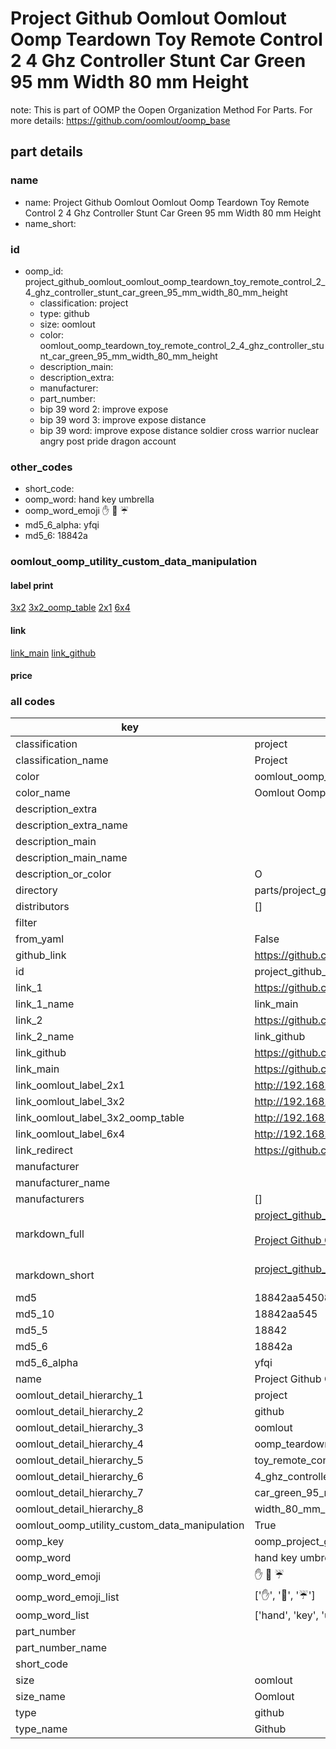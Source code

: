 # Project Github Oomlout Oomlout Oomp Teardown Toy Remote Control 2 4 Ghz Controller Stunt Car Green 95 mm Width 80 mm Height  

note: This is part of OOMP the Oopen Organization Method For Parts. For more details: https://github.com/oomlout/oomp_base

##  part details
  







### name
* name: Project Github Oomlout Oomlout Oomp Teardown Toy Remote Control 2 4 Ghz Controller Stunt Car Green 95 mm Width 80 mm Height
* name_short: 
### id
* oomp_id: project_github_oomlout_oomlout_oomp_teardown_toy_remote_control_2_4_ghz_controller_stunt_car_green_95_mm_width_80_mm_height
  * classification: project
  * type: github
  * size: oomlout
  * color: oomlout_oomp_teardown_toy_remote_control_2_4_ghz_controller_stunt_car_green_95_mm_width_80_mm_height
  * description_main: 
  * description_extra: 
  * manufacturer: 
  * part_number: 
  * bip 39 word 2: improve expose
  * bip 39 word 3: improve expose distance
  * bip 39 word: improve expose distance soldier cross warrior nuclear angry post pride dragon account

### other_codes
* short_code: 
* oomp_word: hand key umbrella
* oomp_word_emoji :hand: :key: :umbrella:
* md5_6_alpha: yfqi
* md5_6: 18842a






### oomlout_oomp_utility_custom_data_manipulation
#### label print
[3x2](http://192.168.1.245:1112/?label=oomp%20yfqi)
[3x2_oomp_table](http://192.168.1.108:1112/?label=oomp%20yfqi)
[2x1](http://192.168.1.242:1112/?label=oomp%20yfqi)
[6x4](http://192.168.1.55:1112/?label=oomp%20yfqi)    

#### link

[link_main](https://github.com/oomlout/oomlout_oomp_version_1_messy/tree/main/parts/project_github_oomlout_oomlout_oomp_teardown_toy_remote_control_2_4_ghz_controller_stunt_car_green_95_mm_width_80_mm_height) [link_github](https://github.com/oomlout/oomlout_oomp_version_1_messy/tree/main/parts/project_github_oomlout_oomlout_oomp_teardown_toy_remote_control_2_4_ghz_controller_stunt_car_green_95_mm_width_80_mm_height)                             

#### price







### all codes 
| key | value |  
| --- | --- |  
| classification | project |  
| classification_name | Project |  
| color | oomlout_oomp_teardown_toy_remote_control_2_4_ghz_controller_stunt_car_green_95_mm_width_80_mm_height |  
| color_name | Oomlout Oomp Teardown Toy Remote Control 2 4 Ghz Controller Stunt Car Green 95 mm Width 80 mm Height |  
| description_extra |  |  
| description_extra_name |  |  
| description_main |  |  
| description_main_name |  |  
| description_or_color | O  |  
| directory | parts/project_github_oomlout_oomlout_oomp_teardown_toy_remote_control_2_4_ghz_controller_stunt_car_green_95_mm_width_80_mm_height |  
| distributors | [] |  
| filter |  |  
| from_yaml | False |  
| github_link | https://github.com/oomlout/oomlout_oomp_part_src/tree/main/parts/project_github_oomlout_oomlout_oomp_teardown_toy_remote_control_2_4_ghz_controller_stunt_car_green_95_mm_width_80_mm_height |  
| id | project_github_oomlout_oomlout_oomp_teardown_toy_remote_control_2_4_ghz_controller_stunt_car_green_95_mm_width_80_mm_height |  
| link_1 | https://github.com/oomlout/oomlout_oomp_version_1_messy/tree/main/parts/project_github_oomlout_oomlout_oomp_teardown_toy_remote_control_2_4_ghz_controller_stunt_car_green_95_mm_width_80_mm_height |  
| link_1_name | link_main |  
| link_2 | https://github.com/oomlout/oomlout_oomp_version_1_messy/tree/main/parts/project_github_oomlout_oomlout_oomp_teardown_toy_remote_control_2_4_ghz_controller_stunt_car_green_95_mm_width_80_mm_height |  
| link_2_name | link_github |  
| link_github | https://github.com/oomlout/oomlout_oomp_version_1_messy/tree/main/parts/project_github_oomlout_oomlout_oomp_teardown_toy_remote_control_2_4_ghz_controller_stunt_car_green_95_mm_width_80_mm_height |  
| link_main | https://github.com/oomlout/oomlout_oomp_version_1_messy/tree/main/parts/project_github_oomlout_oomlout_oomp_teardown_toy_remote_control_2_4_ghz_controller_stunt_car_green_95_mm_width_80_mm_height |  
| link_oomlout_label_2x1 | http://192.168.1.242:1112/?label=oomp%20yfqi |  
| link_oomlout_label_3x2 | http://192.168.1.245:1112/?label=oomp%20yfqi |  
| link_oomlout_label_3x2_oomp_table | http://192.168.1.108:1112/?label=oomp%20yfqi |  
| link_oomlout_label_6x4 | http://192.168.1.55:1112/?label=oomp%20yfqi |  
| link_redirect | https://github.com/oomlout/oomlout_oomp_version_1_messy/tree/main/parts/project_github_oomlout_oomlout_oomp_teardown_toy_remote_control_2_4_ghz_controller_stunt_car_green_95_mm_width_80_mm_height |  
| manufacturer |  |  
| manufacturer_name |  |  
| manufacturers | [] |  
| markdown_full | [project_github_oomlout_oomlout_oomp_teardown_toy_remote_control_2_4_ghz_controller_stunt_car_green_95_mm_width_80_mm_height](none)<br>[](none)<br>[Project Github Oomlout Oomlout Oomp Teardown Toy Remote Control 2 4 Ghz Controller Stunt Car Green 95 Mm Width 80 Mm Height](none)<br><br> |  
| markdown_short | [project_github_oomlout_oomlout_oomp_teardown_toy_remote_control_2_4_ghz_controller_stunt_car_green_95_mm_width_80_mm_height](none)<br><br> |  
| md5 | 18842aa54508f2ebdd1a0ce87f542b90 |  
| md5_10 | 18842aa545 |  
| md5_5 | 18842 |  
| md5_6 | 18842a |  
| md5_6_alpha | yfqi |  
| name | Project Github Oomlout Oomlout Oomp Teardown Toy Remote Control 2 4 Ghz Controller Stunt Car Green 95 mm Width 80 mm Height |  
| oomlout_detail_hierarchy_1 | project |  
| oomlout_detail_hierarchy_2 | github |  
| oomlout_detail_hierarchy_3 | oomlout |  
| oomlout_detail_hierarchy_4 | oomp_teardown |  
| oomlout_detail_hierarchy_5 | toy_remote_control_2 |  
| oomlout_detail_hierarchy_6 | 4_ghz_controller_stunt |  
| oomlout_detail_hierarchy_7 | car_green_95_mm |  
| oomlout_detail_hierarchy_8 | width_80_mm_height |  
| oomlout_oomp_utility_custom_data_manipulation | True |  
| oomp_key | oomp_project_github_oomlout_oomlout_oomp_teardown_toy_remote_control_2_4_ghz_controller_stunt_car_green_95_mm_width_80_mm_height |  
| oomp_word | hand key umbrella |  
| oomp_word_emoji | :hand: :key: :umbrella: |  
| oomp_word_emoji_list | [':hand:', ':key:', ':umbrella:'] |  
| oomp_word_list | ['hand', 'key', 'umbrella'] |  
| part_number |  |  
| part_number_name |  |  
| short_code |  |  
| size | oomlout |  
| size_name | Oomlout |  
| type | github |  
| type_name | Github |  
